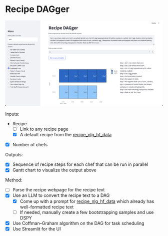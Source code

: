 # Recipe DAGger

![recipe_dagger_app.png](recipe_dagger_app.png)

Inputs: 
- Recipe
  - [ ] Link to any recipe page
  - [x] A default recipe from the [recipe_nlg_hf_data](https://huggingface.co/datasets/mbien/recipe_nlg)
- [x] Number of chefs 

Outputs: 
- [x] Sequence of recipe steps for each chef that can be run in parallel
- [x] Gantt chart to visualize the output above

Method:
- [ ] Parse the recipe webpage for the recipe text
- [x] Use an LLM to convert the recipe text to a DAG 
  - [x] Come up with a prompt for [recipe_nlg_hf_data](https://huggingface.co/datasets/mbien/recipe_nlg) which already has well-formatted recipe text
  - [ ] If needed, manually create a few bootstrapping samples and use DSPY
- [x] Use Coffman–Graham algorithm on the DAG for task scheduling
- [x] Use Streamlit for the UI